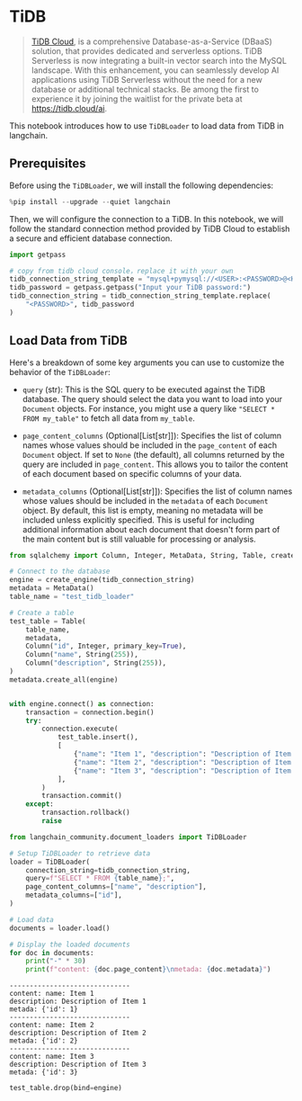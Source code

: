 # TiDB

> [TiDB Cloud](https://tidbcloud.com/), is a comprehensive Database-as-a-Service (DBaaS) solution, that provides dedicated and serverless options. TiDB Serverless is now integrating a built-in vector search into the MySQL landscape. With this enhancement, you can seamlessly develop AI applications using TiDB Serverless without the need for a new database or additional technical stacks. Be among the first to experience it by joining the waitlist for the private beta at https://tidb.cloud/ai.

This notebook introduces how to use `TiDBLoader` to load data from TiDB in langchain.

## Prerequisites

Before using the `TiDBLoader`, we will install the following dependencies:


```python
%pip install --upgrade --quiet langchain
```

Then, we will configure the connection to a TiDB. In this notebook, we will follow the standard connection method provided by TiDB Cloud to establish a secure and efficient database connection.


```python
import getpass

# copy from tidb cloud console，replace it with your own
tidb_connection_string_template = "mysql+pymysql://<USER>:<PASSWORD>@<HOST>:4000/<DB>?ssl_ca=/etc/ssl/cert.pem&ssl_verify_cert=true&ssl_verify_identity=true"
tidb_password = getpass.getpass("Input your TiDB password:")
tidb_connection_string = tidb_connection_string_template.replace(
    "<PASSWORD>", tidb_password
)
```

## Load Data from TiDB

Here's a breakdown of some key arguments you can use to customize the behavior of the `TiDBLoader`:

- `query` (str): This is the SQL query to be executed against the TiDB database. The query should select the data you want to load into your `Document` objects. 
    For instance, you might use a query like `"SELECT * FROM my_table"` to fetch all data from `my_table`.

- `page_content_columns` (Optional[List[str]]): Specifies the list of column names whose values should be included in the `page_content` of each `Document` object. 
    If set to `None` (the default), all columns returned by the query are included in `page_content`. This allows you to tailor the content of each document based on specific columns of your data.

- `metadata_columns` (Optional[List[str]]): Specifies the list of column names whose values should be included in the `metadata` of each `Document` object. 
    By default, this list is empty, meaning no metadata will be included unless explicitly specified. This is useful for including additional information about each document that doesn't form part of the main content but is still valuable for processing or analysis.


```python
from sqlalchemy import Column, Integer, MetaData, String, Table, create_engine

# Connect to the database
engine = create_engine(tidb_connection_string)
metadata = MetaData()
table_name = "test_tidb_loader"

# Create a table
test_table = Table(
    table_name,
    metadata,
    Column("id", Integer, primary_key=True),
    Column("name", String(255)),
    Column("description", String(255)),
)
metadata.create_all(engine)


with engine.connect() as connection:
    transaction = connection.begin()
    try:
        connection.execute(
            test_table.insert(),
            [
                {"name": "Item 1", "description": "Description of Item 1"},
                {"name": "Item 2", "description": "Description of Item 2"},
                {"name": "Item 3", "description": "Description of Item 3"},
            ],
        )
        transaction.commit()
    except:
        transaction.rollback()
        raise
```


```python
from langchain_community.document_loaders import TiDBLoader

# Setup TiDBLoader to retrieve data
loader = TiDBLoader(
    connection_string=tidb_connection_string,
    query=f"SELECT * FROM {table_name};",
    page_content_columns=["name", "description"],
    metadata_columns=["id"],
)

# Load data
documents = loader.load()

# Display the loaded documents
for doc in documents:
    print("-" * 30)
    print(f"content: {doc.page_content}\nmetada: {doc.metadata}")
```
```output
------------------------------
content: name: Item 1
description: Description of Item 1
metada: {'id': 1}
------------------------------
content: name: Item 2
description: Description of Item 2
metada: {'id': 2}
------------------------------
content: name: Item 3
description: Description of Item 3
metada: {'id': 3}
```

```python
test_table.drop(bind=engine)
```
